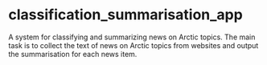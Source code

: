 # classification_summarisation_app
A system for classifying and summarizing news on Arctic topics. The main task is to collect the text of news on Arctic topics from websites and output the summarisation for each news item.
